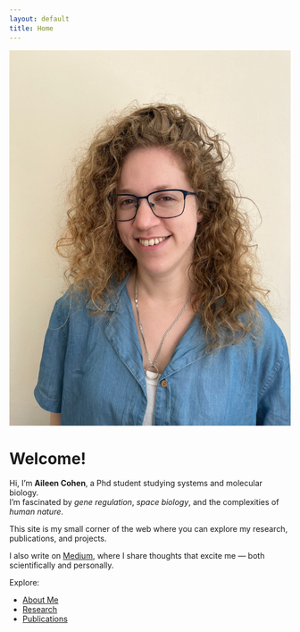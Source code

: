 ```yaml
---
layout: default
title: Home
---
```


![Profile Picture](profile.jpeg)

# Welcome!

Hi, I’m **Aileen Cohen**, a Phd student studying systems and molecular biology.  
I’m fascinated by *gene regulation*, *space biology*, and the complexities of *human nature*.

This site is my small corner of the web where you can explore my research, publications, and projects.

I also write on [Medium](https://medium.com/@AileenCo), where I share thoughts that excite me — both scientifically and personally.

Explore:
- [About Me](about)
- [Research](research)
- [Publications](publications)
